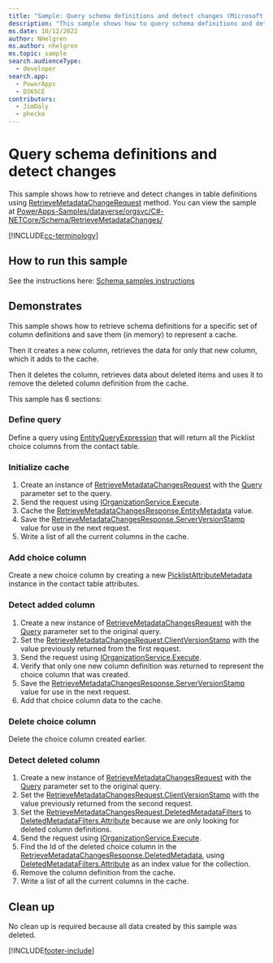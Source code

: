 ```yaml
---
title: "Sample: Query schema definitions and detect changes (Microsoft Dataverse) | Microsoft Docs" # Intent and product brand in a unique string of 43-59 chars including spaces
description: "This sample shows how to query schema definitions and detect definitions changes over time so you can maintain a persistent cache." # 115-145 characters including spaces. This abstract displays in the search result.
ms.date: 10/12/2022
author: NHelgren
ms.author: nhelgren
ms.topic: sample
search.audienceType:
  - developer
search.app:
  - PowerApps
  - D365CE
contributors:
  - JimDaly
  - phecke
---
```


# Query schema definitions and detect changes

This sample shows how to retrieve and detect changes in table definitions using [RetrieveMetadataChangeRequest](/dotnet/api/microsoft.xrm.sdk.messages.retrievemetadatachangesrequest) method. You can view the sample at [PowerApps-Samples/dataverse/orgsvc/C#-NETCore/Schema/RetrieveMetadataChanges/](https://github.com/microsoft/PowerApps-Samples/tree/master/dataverse/orgsvc/C%23-NETCore/Schema/RetrieveMetadataChanges)

[!INCLUDE[cc-terminology](../../includes/cc-terminology.md)]

## How to run this sample

See the instructions here: [Schema samples instructions](https://github.com/microsoft/PowerApps-Samples/blob/master/dataverse/orgsvc/C%23-NETCore/Schema/README.md#instructions)

## Demonstrates

This sample shows how to retrieve schema definitions for a specific set of column definitions and save them (in memory) to represent a cache.

Then it creates a new column, retrieves the data for only that new column, which it adds to the cache.

Then it deletes the column, retrieves data about deleted items and uses it to remove the deleted column definition from the cache.

This sample has 6 sections:

### Define query

Define a query using [EntityQueryExpression](xref:Microsoft.Xrm.Sdk.Metadata.Query.EntityQueryExpression) that will return all the Picklist choice columns from the contact table.

### Initialize cache

1. Create an instance of [RetrieveMetadataChangesRequest](xref:Microsoft.Xrm.Sdk.Messages.RetrieveMetadataChangesRequest) with the [Query](xref:Microsoft.Xrm.Sdk.Messages.RetrieveMetadataChangesRequest.Query) parameter set to the query.
1. Send the request using [IOrganizationService.Execute](xref:Microsoft.Xrm.Sdk.IOrganizationService.Execute%2A).
1. Cache the [RetrieveMetadataChangesResponse.EntityMetadata](xref:Microsoft.Xrm.Sdk.Messages.RetrieveMetadataChangesResponse.EntityMetadata) value.
1. Save the [RetrieveMetadataChangesResponse.ServerVersionStamp](xref:Microsoft.Xrm.Sdk.Messages.RetrieveMetadataChangesResponse.ServerVersionStamp) value for use in the next request.
1. Write a list of all the current columns in the cache.

### Add choice column

Create a new choice column by creating a new [PicklistAttributeMetadata](xref:Microsoft.Xrm.Sdk.Metadata.PicklistAttributeMetadata) instance in the contact table attributes.

### Detect added column

1. Create a new instance of [RetrieveMetadataChangesRequest](xref:Microsoft.Xrm.Sdk.Messages.RetrieveMetadataChangesRequest) with the [Query](xref:Microsoft.Xrm.Sdk.Messages.RetrieveMetadataChangesRequest.Query) parameter set to the original query.
1. Set the [RetrieveMetadataChangesRequest.ClientVersionStamp](xref:Microsoft.Xrm.Sdk.Messages.RetrieveMetadataChangesRequest.ClientVersionStamp) with the value previously returned from the first request.
1. Send the request using [IOrganizationService.Execute](xref:Microsoft.Xrm.Sdk.IOrganizationService.Execute%2A).
1. Verify that only one new column definition was returned to represent the choice column that was created.
1. Save the [RetrieveMetadataChangesResponse.ServerVersionStamp](xref:Microsoft.Xrm.Sdk.Messages.RetrieveMetadataChangesResponse.ServerVersionStamp) value for use in the next request.
1. Add that choice column data to the cache.

### Delete choice column

Delete the choice column created earlier.

### Detect deleted column

1. Create a new instance of [RetrieveMetadataChangesRequest](xref:Microsoft.Xrm.Sdk.Messages.RetrieveMetadataChangesRequest) with the [Query](xref:Microsoft.Xrm.Sdk.Messages.RetrieveMetadataChangesRequest.Query) parameter set to the original query.
1. Set the [RetrieveMetadataChangesRequest.ClientVersionStamp](xref:Microsoft.Xrm.Sdk.Messages.RetrieveMetadataChangesRequest.ClientVersionStamp) with the value previously returned from the second request.
1. Set the [RetrieveMetadataChangesRequest.DeletedMetadataFilters](xref:Microsoft.Xrm.Sdk.Messages.RetrieveMetadataChangesRequest.DeletedMetadataFilters) to [DeletedMetadataFilters.Attribute](xref:Microsoft.Xrm.Sdk.Metadata.Query.DeletedMetadataFilters.Attribute) because we are only looking for deleted column definitions.
1. Send the request using [IOrganizationService.Execute](xref:Microsoft.Xrm.Sdk.IOrganizationService.Execute%2A).
1. Find the Id of the deleted choice column in the [RetrieveMetadataChangesResponse.DeletedMetadata](xref:Microsoft.Xrm.Sdk.Messages.RetrieveMetadataChangesResponse.DeletedMetadata), using [DeletedMetadataFilters.Attribute](xref:Microsoft.Xrm.Sdk.Metadata.Query.DeletedMetadataFilters.Attribute) as an index value for the collection.
1. Remove the column definition from the cache.
1. Write a list of all the current columns in the cache.

## Clean up

No clean up is required because all data created by this sample was deleted.

[!INCLUDE[footer-include](../../../../includes/footer-banner.md)]
